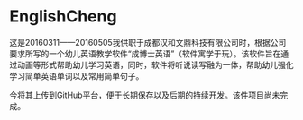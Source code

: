 # EnglishCheng
这是20160311——20160505我供职于成都汉和文鼎科技有限公司时，根据公司要求所写的一个幼儿英语教学软件“成博士英语”（软件寓学于玩）。该软件旨在通过动画等形式帮助幼儿学习英语，同时，软件将听说读写融为一体，帮助幼儿强化学习简单英语单词以及常用简单句子。

今将其上传到GitHub平台，便于长期保存以及后期的持续开发。该件项目尚未完成。
